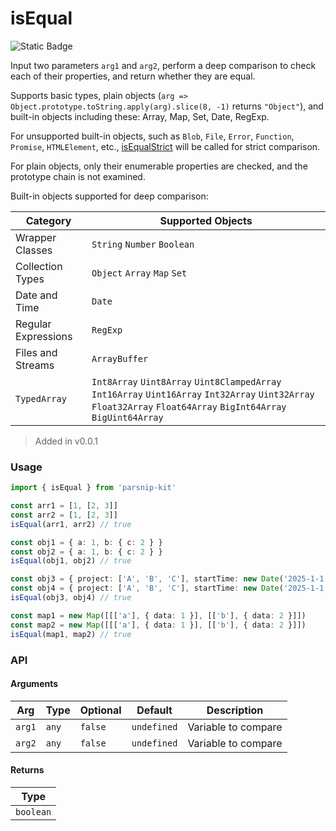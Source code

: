 # isEqual
![Static Badge](https://img.shields.io/badge/Coverage-93.67%-FF8C00)
      
Input two parameters `arg1` and `arg2`, perform a deep comparison to check each of their properties, and return whether they are equal.

Supports basic types, plain objects (`arg => Object.prototype.toString.apply(arg).slice(8, -1)` returns `"Object"`), and built-in objects including these: Array, Map, Set, Date, RegExp.

For unsupported built-in objects, such as `Blob`, `File`, `Error`, `Function`, `Promise`, `HTMLElement`, etc., [isEqualStrict](../object/isEqualStrict) will be called for strict comparison.

For plain objects, only their enumerable properties are checked, and the prototype chain is not examined.

Built-in objects supported for deep comparison:

|Category|Supported Objects|
|-|-|
|Wrapper Classes|`String` `Number` `Boolean`|
|Collection Types|`Object` `Array` `Map` `Set`|
|Date and Time|`Date`|
|Regular Expressions|`RegExp`|
|Files and Streams| `ArrayBuffer`|
|`TypedArray`|`Int8Array` `Uint8Array` `Uint8ClampedArray` `Int16Array` `Uint16Array` `Int32Array` `Uint32Array` `Float32Array` `Float64Array` `BigInt64Array` `BigUint64Array`|


> Added in v0.0.1



### Usage

```ts
import { isEqual } from 'parsnip-kit'

const arr1 = [1, [2, 3]]
const arr2 = [1, [2, 3]]
isEqual(arr1, arr2) // true

const obj1 = { a: 1, b: { c: 2 } }
const obj2 = { a: 1, b: { c: 2 } }
isEqual(obj1, obj2) // true

const obj3 = { project: ['A', 'B', 'C'], startTime: new Date('2025-1-1'), status: { finish: false, block: true } }
const obj4 = { project: ['A', 'B', 'C'], startTime: new Date('2025-1-1'), status: { finish: false, block: true } }
isEqual(obj3, obj4) // true

const map1 = new Map([[['a'], { data: 1 }], [['b'], { data: 2 }]])
const map2 = new Map([[['a'], { data: 1 }], [['b'], { data: 2 }]])
isEqual(map1, map2) // true
```


### API

#### Arguments

| Arg | Type | Optional | Default | Description |
| --- | --- | --- | --- | --- |
| `arg1` | `any` | `false` | `undefined` | Variable to compare |
| `arg2` | `any` | `false` | `undefined` | Variable to compare |

#### Returns

| Type |
| ---  |
| `boolean`  |